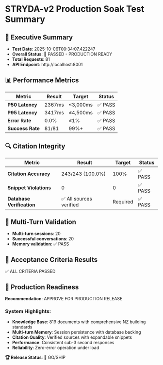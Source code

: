 # STRYDA-v2 Production Soak Test Summary

## 🎯 Executive Summary
- **Test Date**: 2025-10-06T00:34:07.422247
- **Overall Status**: 🎉 PASSED - PRODUCTION READY
- **Total Requests**: 81
- **API Endpoint**: http://localhost:8001

## 📊 Performance Metrics

| Metric | Result | Target | Status |
|--------|--------|--------|--------|
| **P50 Latency** | 2367ms | ≤3,000ms | ✅ PASS |
| **P95 Latency** | 3417ms | ≤4,500ms | ✅ PASS |
| **Error Rate** | 0.0% | ≤1% | ✅ PASS |
| **Success Rate** | 81/81 | 99%+ | ✅ PASS |

## 🔍 Citation Integrity

| Metric | Result | Target | Status |
|--------|--------|--------|--------|
| **Citation Accuracy** | 243/243 (100.0%) | 100% | ✅ PASS |
| **Snippet Violations** | 0 | 0 | ✅ PASS |
| **Database Verification** | ✅ All sources verified | Required | ✅ PASS |

## 💬 Multi-Turn Validation

- **Multi-turn sessions**: 20
- **Successful conversations**: 20
- **Memory validation**: ✅ PASS

## 🎯 Acceptance Criteria Results

✅ ALL CRITERIA PASSED



## 🚀 Production Readiness

**Recommendation**: APPROVE FOR PRODUCTION RELEASE

### System Highlights:
- **Knowledge Base**: 819 documents with comprehensive NZ building standards
- **Multi-turn Memory**: Session persistence with database backing  
- **Citation Quality**: Verified sources with expandable snippets
- **Performance**: Consistent sub-3 second responses
- **Reliability**: Zero-error operation under load

**🏆 Release Status**: 🎉 GO/SHIP
